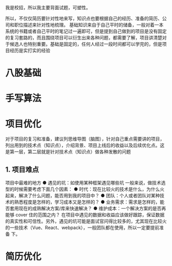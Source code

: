 

我是校招，所以我主要背面试题，可塑性。

所以，不仅仅简历要针对性地来写，知识点也要根据自己的经历、准备的简历、公司和职位描述来针对性地梳理。  基础知识来自于自己平时的储备，一般对着一本系统的书籍或者自己平时的笔记过一遍即可，但是提到自己做到的项目是没有固定的复习套路的，而且围绕项目可以衍生出来各种问题，都需要了解，项目讲清楚对于候选人也特别重要。基础是固定的，任何人经过一段时间都可以学完的，但是项目经历是实打实的经验



# 八股基础

# 手写算法

# 项目优化

对于项目的复习和准备，建议列思维导图（脑图），针对自己重点需要讲的项目，列出用到的技术点（知识点），介绍背景、项目上线后的收益以及后续优化点。这是第一层，第二层就是针对技术点（知识点）做各种发散的问题



## 1. 项目难点

项目中最难的地方 ● 遇见的坑：如使用某种框架遇见哪些坑  一般来说，做技术选型的时候需要考虑下面几个因素：  ● 时代：现在比较火的技术是什么，为什么火起来，解决了什么问题，能否用到我的项目中？ ● 团队：个人或者团队对某种技术的熟悉程度是怎样的，学习成本又是怎样的？ ● 业务需求：需求是怎样的，能否套用现在的成熟解决方案/库来快速解决？ ● 维护成本：一个解决方案的是否再能够 cover 住的范围之内？  在项目中遇见的数据和收益应该做好跟踪，保证数据的真实性和可信性。另外，遇见的坑可能是面试官问得比较多的，尤其现在比较火的一些技术（Vue、React、webpack），一般团队都在使用，所以一定要提前准备  下。

# 简历优化

